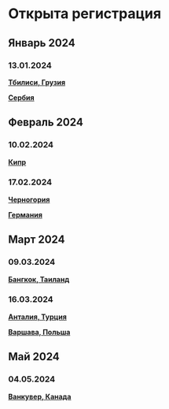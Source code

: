 # Открыта регистрация

## Январь 2024

### 13.01.2024

**[Тбилиси, Грузия](/./upcoming-events/tbilisi.md)**

**[Сербия](/./upcoming-events/serbia.md)**

## Февраль 2024

### 10.02.2024

**[Кипр](/./upcoming-events/cyprus.md)**

### 17.02.2024

**[Черногория](/./upcoming-events/montenegro.md)**

**[Германия](/./upcoming-events/germany.md)**

## Март 2024

### 09.03.2024

**[Бангкок, Таиланд](/./upcoming-events/bangkok.md)**

### 16.03.2024

**[Анталия, Турция](/./upcoming-events/Antalya.md)**

**[Варшава, Польша](/./upcoming-events/warsaw.md)**

## Май 2024

### 04.05.2024

**[Ванкувер, Канада](/./upcoming-events/canada.md)**
